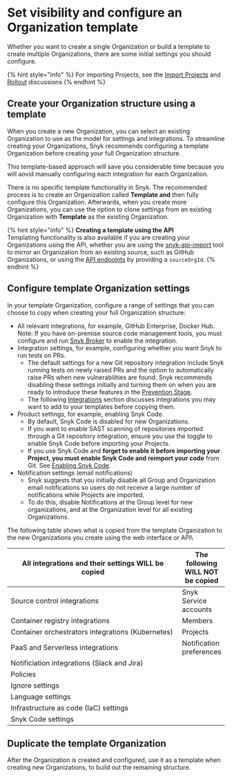 # Set visibility and configure an Organization template

Whether you want to create a single Organization or build a template to create multiple Organizations, there are some initial settings you should configure.&#x20;

{% hint style="info" %}
For importing Projects, see the [Import Projects](../../phase-3-gain-visibility/import-projects.md) and [Rollout](../../phase-5-initial-rollout-to-team/) discussions
{% endhint %}

## Create your Organization structure using a template

When you create a new Organization, you can select an existing Organization to use as the model for settings and integrations. To streamline creating your Organizations, Snyk recommends configuring a template Organization before creating your full Organization structure.

This template-based approach will save you considerable time because you will aovid manually configuring each integration for each Organization.

There is no specific template functionality in Snyk. The recommended process is to create an Organization called **Template and** then fully configure this Organization. Afterwards, when you create more Organizations, you can use the option to clone settings from an existing Organization with **Template** as the existing Organization.

{% hint style="info" %}
**Creating a template using the API**\
Templating functionality is also available if you are creating your Organizations using the API, whether you are using the [snyk-api-import](../../../../scan-using-snyk/snyk-tools/tool-snyk-api-import/) tool to mirror an Organization from an existing source, such as GitHub Organizations, or using the [API endpoints](https://snyk.docs.apiary.io/#reference/organizations/create-organization/create-a-new-organization) by providing a `sourceOrgId`.
{% endhint %}

## Configure template Organization settings

In your template Organization, configure a range of settings that you can choose to copy when creating your full Organization structure:

* All relevant integrations, for example, GitHub Enterprise, Docker Hub.\
  Note: If you have on-premise source code management tools, you must configure and run [Snyk Broker](../../../../enterprise-setup/snyk-broker/) to enable the integration.
* Integration settings, for example, configuring whether you want Snyk to run tests on PRs.
  * The default settings for a new Git repository integration include Snyk running tests on newly raised PRs and the option to automatically raise PRs when new vulnerabilities are found. Snyk recommends disabling these settings initially and turning them on when you are ready to introduce these features in the [Prevention Stage](../../phase-6-rolling-out-the-prevention-stage/).
  * The following [Integrations](configure-integrations.md) section discusses integrations you may want to add to your templates before copying them.
* Product settings, for example, enabling Snyk Code.
  * By default, Snyk Code is disabled for new Organizations.
  * If you want to enable SAST scanning of repositories imported through a Git repository integration, ensure you use the toggle to enable Snyk Code before importing your Projects.
  * If you use Snyk Code and **forget to enable it before importing your Project, you must enable Snyk Code and reimport your code** from Git. See [Enabling Snyk Code](enable-snyk-code.md).
* Notification settings (email notifications)
  * Snyk suggests that you initially disable all Group and Organization email notifications so users do not receive a large number of notifications while Projects are imported.
  * To do this, disable Notifications at the Group level for new organizations, and at the Organization level for all existing Organizations.

The following table shows what is copied from the template Organization to the new Organizations you create using the web interface or API\


<table><thead><tr><th width="466">All integrations and their settings WILL be copied</th><th>The following WILL NOT be copied</th></tr></thead><tbody><tr><td>Source control integrations</td><td>Snyk Service accounts</td></tr><tr><td>Container registry integrations</td><td>Members</td></tr><tr><td>Container orchestrators integrations (Kubernetes)</td><td>Projects</td></tr><tr><td>PaaS and Serverless integrations</td><td>Notification preferences</td></tr><tr><td>Notificiation integrations (Slack and Jira)</td><td></td></tr><tr><td>Policies</td><td></td></tr><tr><td>Ignore settings</td><td></td></tr><tr><td>Language settings</td><td></td></tr><tr><td>Infrastructure as code (IaC) settings</td><td></td></tr><tr><td>Snyk Code settings</td><td></td></tr></tbody></table>

## Duplicate the template Organization

After the Organization is created and configured, use it as a template when creating new Organizations, to build out the remaining structure.
